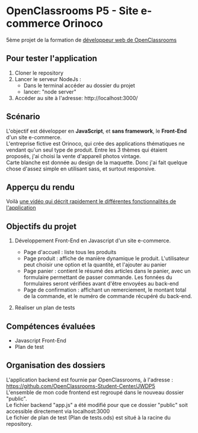 # OpenClassrooms P5 - Site e-commerce Orinoco
5ème projet de la formation de [développeur web de OpenClassrooms](https://openclassrooms.com/fr/paths/185-developpeur-web)

## Pour tester l'application
1. Cloner le repository
2. Lancer le serveur NodeJs :
    - Dans le terminal accéder au dossier du projet
    - lancer: "node server"
3. Accéder au site à l'adresse: http://localhost:3000/

## Scénario
L'objectif est développer en **JavaScript**, et **sans framework**, le **Front-End** d'un site e-commerce.  
L'entreprise fictive est Orinoco, qui crée des applications thématiques ne vendant qu'un seul type de produit. Entre les 3 thèmes qui étaient proposés, j'ai choisi la vente d'appareil photos vintage.  
Carte blanche est donnée au design de la maquette. Donc j'ai fait quelque chose d'assez simple en utilisant sass, et surtout responsive.

## Apperçu du rendu
Voilà [une vidéo qui décrit rapidement le différentes fonctionnalités de l'application](https://youtu.be/k5JQiV9_muU)

## Objectifs du projet
1. Développement Front-End en Javascript d'un site e-commerce.
    - Page d'accueil : liste tous les produits
    - Page produit : affiche de manière dynamique le produit. L'utilisateur peut choisir une option et la quantité, et l'ajouter au panier
    - Page panier : contient le résumé des articles dans le panier, avec un formulaire permettant de passer commande. Les fonnées du formulaires seront vérifiées avant d'être envoyées au back-end
    - Page de confirmation : affichant un remerciement, le montant total de la commande, et le numéro de commande récupéré du back-end.

2. Réaliser un plan de tests

## Compétences évaluées
- Javascript Front-End
- Plan de test

## Organisation des dossiers
L'application backend est fournie par OpenClassrooms, à l'adresse : https://github.com/OpenClassrooms-Student-Center/JWDP5  
L'ensemble de mon code frontend est regroupé dans le nouveau dossier "public".  
Le fichier backend "app.js" a été modifié pour que ce dossier "public" soit accessible directement via localhost:3000  
Le fichier de plan de test (Plan de tests.ods) est situé à la racine du repository. 
